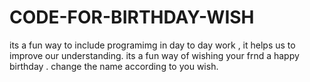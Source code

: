 # CODE-FOR-BIRTHDAY-WISH
its a fun way to include programimg in day to day work , it helps us to improve our understanding.
its a fun way of wishing your frnd a happy birthday .
change the  name according to you wish.

